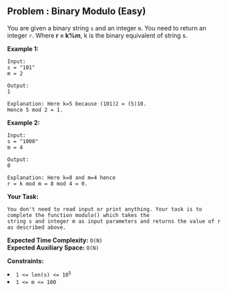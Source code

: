 ## Problem : Binary Modulo (Easy)
You are given a binary string ```s``` and an integer ```m```. You need to return an integer ```r```. Where **r = k%m**, k is the binary equivalent of string s.

**Example 1:**
```
Input:
s = "101" 
m = 2

Output:
1

Explanation: Here k=5 because (101)2 = (5)10.
Hence 5 mod 2 = 1.
```

**Example 2:**
```
Input:
s = "1000"
m = 4

Output:
0

Explanation: Here k=8 and m=4 hence 
r = k mod m = 8 mod 4 = 0.
```

**Your Task:**
```
You don't need to read input or print anything. Your task is to complete the function modulo() which takes the 
string s and integer m as input parameters and returns the value of r as described above.
```

**Expected Time Complexity:** ```O(N)```<br>
**Expected Auxiliary Space:** ```O(N)```

**Constraints:**
<li><code>1 <= len(s) <= 10<sup>5</sup></code></li>
<li><code>1 <= m <= 100</code></li>
